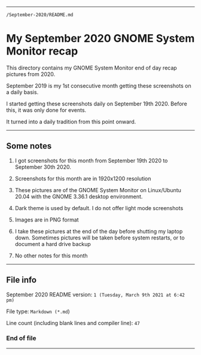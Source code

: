 
***

`/September-2020/README.md`

# My September 2020 GNOME System Monitor recap

This directory contains my GNOME System Monitor end of day recap pictures from 2020.

September 2019 is my 1st consecutive month getting these screenshots on a daily basis.

I started getting these screenshots daily on September 19th 2020. Before this, it was only done for events.

It turned into a daily tradition from this point onward.

***

## Some notes

1. I got screenshots for this month from September 19th 2020 to September 30th 2020.

2. Screenshots for this month are in 1920x1200 resolution

3. These pictures are of the GNOME System Monitor on Linux/Ubuntu 20.04 with the GNOME 3.36.1 desktop environment.

4. Dark theme is used by default. I do not offer light mode screenshots

5. Images are in PNG format

6. I take these pictures at the end of the day before shutting my laptop down. Sometimes pictures will be taken before system restarts, or to document a hard drive backup

7. No other notes for this month

***

## File info

September 2020 README version: `1 (Tuesday, March 9th 2021 at 6:42 pm)`

File type: `Markdown (*.md`)

Line count (including blank lines and compiler line): `47`

### End of file

***
